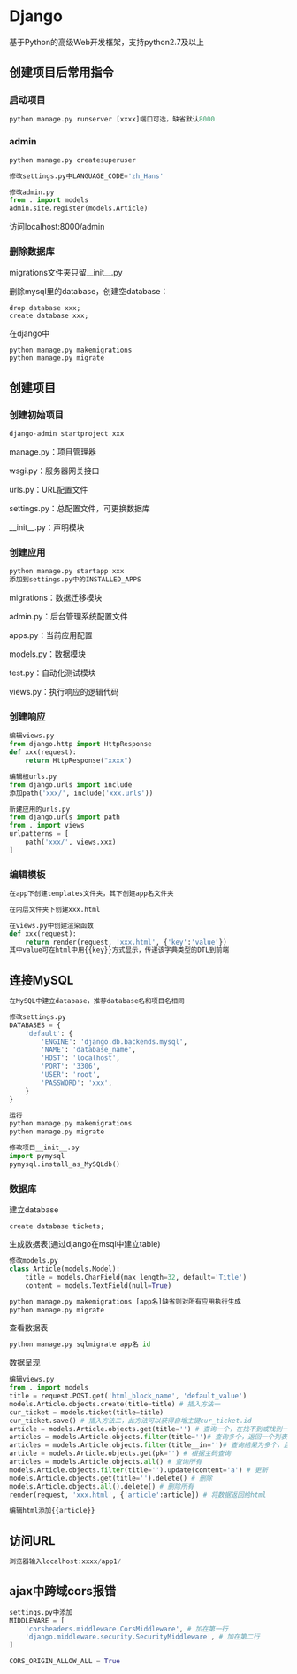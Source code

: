 # Django

基于Python的高级Web开发框架，支持python2.7及以上

## 创建项目后常用指令

### 启动项目

``` python
python manage.py runserver [xxxx]端口可选，缺省默认8000
```

### admin

``` python
python manage.py createsuperuser

修改settings.py中LANGUAGE_CODE='zh_Hans'

修改admin.py
from . import models
admin.site.register(models.Article)
```

访问localhost:8000/admin

### 删除数据库

migrations文件夹只留__init__.py

删除mysql里的database，创建空database：

```
drop database xxx;
create database xxx;
```

在django中

```
python manage.py makemigrations
python manage.py migrate
```

## 创建项目

### 创建初始项目

``` python
django-admin startproject xxx
```

manage.py：项目管理器

wsgi.py：服务器网关接口

urls.py：URL配置文件

settings.py：总配置文件，可更换数据库

\_\_init__.py：声明模块

### 创建应用

``` python
python manage.py startapp xxx
添加到settings.py中的INSTALLED_APPS
```

migrations：数据迁移模块

admin.py：后台管理系统配置文件

apps.py：当前应用配置

models.py：数据模块

test.py：自动化测试模块

views.py：执行响应的逻辑代码

### 创建响应

``` python
编辑views.py
from django.http import HttpResponse
def xxx(request):
    return HttpResponse("xxxx")

编辑根urls.py
from django.urls import include
添加path('xxx/', include('xxx.urls'))

新建应用的urls.py
from django.urls import path
from . import views
urlpatterns = [
    path('xxx/', views.xxx)
]
```

### 编辑模板

``` python
在app下创建templates文件夹，其下创建app名文件夹

在内层文件夹下创建xxx.html

在views.py中创建渲染函数
def xxx(request):
    return render(request, 'xxx.html', {'key':'value'})
其中value可在html中用{{key}}方式显示，传递该字典类型的DTL到前端
```

## 连接MySQL

``` python
在MySQL中建立database，推荐database名和项目名相同

修改settings.py
DATABASES = {
    'default': {
        'ENGINE': 'django.db.backends.mysql',
        'NAME': 'database_name',
        'HOST': 'localhost',
        'PORT': '3306',
        'USER': 'root',
        'PASSWORD': 'xxx',
    }
}

运行
python manage.py makemigrations
python manage.py migrate

修改项目__init__.py
import pymysql
pymysql.install_as_MySQLdb()
```

### 数据库
建立database

``` mysql
create database tickets;
```

生成数据表(通过django在msql中建立table)

``` python
修改models.py
class Article(models.Model):
    title = models.CharField(max_length=32, default='Title')
    content = models.TextField(null=True)

python manage.py makemigrations [app名]缺省则对所有应用执行生成
python manage.py migrate
```

查看数据表

``` python
python manage.py sqlmigrate app名 id
```

数据呈现

``` python
编辑views.py
from . import models
title = request.POST.get('html_block_name', 'default_value')
models.Article.objects.create(title=title) # 插入方法一
cur_ticket = models.ticket(title=title)
cur_ticket.save() # 插入方法二，此方法可以获得自增主键cur_ticket.id
article = models.Article.objects.get(title='') # 查询一个，在找不到或找到一个以上时会报错，可用try except判断
articles = models.Article.objects.filter(title='')# 查询多个，返回一个列表，通过[]取到
articles = models.Article.objects.filter(title__in='')# 查询结果为多个，且查询条件为列表
article = models.Article.objects.get(pk='') # 根据主码查询
articles = models.Article.objects.all() # 查询所有
models.Article.objects.filter(title='').update(content='a') # 更新
models.Article.objects.get(title='').delete() # 删除
models.Article.objects.all().delete() # 删除所有
render(request, 'xxx.html', {'article':article}) # 将数据返回给html

编辑html添加{{article}}
```

## 访问URL

``` python
浏览器输入localhost:xxxx/app1/
```

## ajax中跨域cors报错
``` python
settings.py中添加
MIDDLEWARE = [
    'corsheaders.middleware.CorsMiddleware', # 加在第一行
    'django.middleware.security.SecurityMiddleware', # 加在第二行
]

CORS_ORIGIN_ALLOW_ALL = True
```